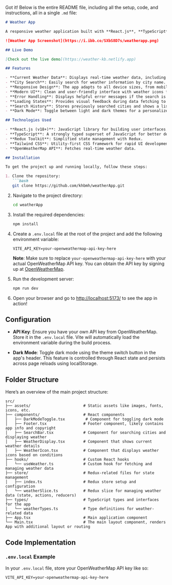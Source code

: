 Got it! Below is the entire README file, including all the setup, code, and instructions, all in a single `.md` file:

````markdown
# Weather App

A responsive weather application built with **React.js**, **TypeScript**, **Redux**, and **Tailwind CSS**. This app displays real-time weather data for cities around the world, including temperature, weather conditions, wind speed, and more.

![Weather App Screenshot](https://i.ibb.co/SXbS8D7s/weatherapp.png)

## Live Demo

[Check out the live demo](https://weather-kb.netlify.app)

## Features

- **Current Weather Data**: Displays real-time weather data, including temperature, humidity, weather conditions, wind speed, and more.
- **City Search**: Easily search for weather information by city name.
- **Responsive Design**: The app adapts to all device sizes, from mobile to desktop.
- **Modern UI**: Clean and user-friendly interface with weather icons for better visualization.
- **Error Handling**: Displays helpful error messages if the search is invalid or the API request fails.
- **Loading States**: Provides visual feedback during data fetching to improve the user experience.
- **Search History**: Stores previously searched cities and shows a list for quick access (Bonus feature).
- **Dark Mode**: Toggle between light and dark themes for a personalized experience (Bonus feature).

## Technologies Used

- **React.js (v18+)**: JavaScript library for building user interfaces.
- **TypeScript**: A strongly typed superset of JavaScript for better developer experience.
- **Redux Toolkit**: Simplified state management with Redux.
- **Tailwind CSS**: Utility-first CSS framework for rapid UI development.
- **OpenWeatherMap API**: Fetches real-time weather data.

## Installation

To get the project up and running locally, follow these steps:

1. Clone the repository:
   ```bash
   git clone https://github.com/khbmh/weatherApp.git
````

2. Navigate to the project directory:

   ```bash
   cd weatherApp
   ```

3. Install the required dependencies:

   ```bash
   npm install
   ```

4. Create a `.env.local` file at the root of the project and add the following environment variable:

   ```env
   VITE_API_KEY=your-openweathermap-api-key-here
   ```

   **Note**: Make sure to replace `your-openweathermap-api-key-here` with your actual OpenWeatherMap API key. You can obtain the API key by signing up at [OpenWeatherMap](https://openweathermap.org/).

5. Run the development server:

   ```bash
   npm run dev
   ```

6. Open your browser and go to [http://localhost:5173/](http://localhost:5173/) to see the app in action!

## Configuration

* **API Key**: Ensure you have your own API key from OpenWeatherMap. Store it in the `.env.local` file. Vite will automatically load the environment variable during the build process.

* **Dark Mode**: Toggle dark mode using the theme switch button in the app's header. This feature is controlled through React state and persists across page reloads using localStorage.

## Folder Structure

Here’s an overview of the main project structure:

```
src/
├── assets/                       # Static assets like images, fonts, icons, etc.
├── components/                   # React components
│   ├── DarkModeToggle.tsx         # Component for toggling dark mode
│   ├── Footer.tsx                # Footer component, likely contains app info and copyright
│   ├── SearchBar.tsx             # Component for searching cities and displaying weather
│   ├── WeatherDisplay.tsx        # Component that shows current weather details
│   ├── WeatherIcon.tsx           # Component that displays weather icons based on conditions
├── hooks/                        # Custom React hooks
│   └── useWeather.ts             # Custom hook for fetching and managing weather data
├── store/                        # Redux-related files for state management
│   ├── index.ts                  # Redux store setup and configuration
│   └── weatherSlice.ts           # Redux slice for managing weather data (state, actions, reducers)
├── types/                        # TypeScript types and interfaces for the app
│   └── weatherTypes.ts           # Type definitions for weather-related data
├── App.tsx                       # Main application component
└── Main.tsx                      # The main layout component, renders App with additional layout or routing

```

## Code Implementation

### `.env.local` Example

In your `.env.local` file, store your OpenWeatherMap API key like so:

```env
VITE_API_KEY=your-openweathermap-api-key-here
```

